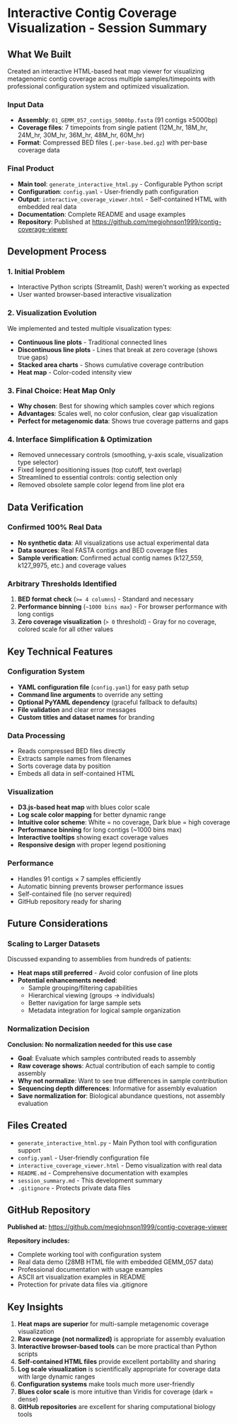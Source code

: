# Interactive Contig Coverage Visualization - Session Summary

## What We Built

Created an interactive HTML-based heat map viewer for visualizing metagenomic contig coverage across multiple samples/timepoints with professional configuration system and optimized visualization.

### Input Data
- **Assembly**: `01_GEMM_057_contigs_5000bp.fasta` (91 contigs ≥5000bp)
- **Coverage files**: 7 timepoints from single patient (12M_hr, 18M_hr, 24M_hr, 30M_hr, 36M_hr, 48M_hr, 60M_hr)
- **Format**: Compressed BED files (`.per-base.bed.gz`) with per-base coverage data

### Final Product
- **Main tool**: `generate_interactive_html.py` - Configurable Python script
- **Configuration**: `config.yaml` - User-friendly path configuration
- **Output**: `interactive_coverage_viewer.html` - Self-contained HTML with embedded real data
- **Documentation**: Complete README and usage examples
- **Repository**: Published at https://github.com/megjohnson1999/contig-coverage-viewer

## Development Process

### 1. Initial Problem
- Interactive Python scripts (Streamlit, Dash) weren't working as expected
- User wanted browser-based interactive visualization

### 2. Visualization Evolution
We implemented and tested multiple visualization types:
- **Continuous line plots** - Traditional connected lines
- **Discontinuous line plots** - Lines that break at zero coverage (shows true gaps)
- **Stacked area charts** - Shows cumulative coverage contribution
- **Heat map** - Color-coded intensity view

### 3. Final Choice: Heat Map Only
- **Why chosen**: Best for showing which samples cover which regions
- **Advantages**: Scales well, no color confusion, clear gap visualization
- **Perfect for metagenomic data**: Shows true coverage patterns and gaps

### 4. Interface Simplification & Optimization
- Removed unnecessary controls (smoothing, y-axis scale, visualization type selector)
- Fixed legend positioning issues (top cutoff, text overlap)
- Streamlined to essential controls: contig selection only
- Removed obsolete sample color legend from line plot era

## Data Verification

### Confirmed 100% Real Data
- **No synthetic data**: All visualizations use actual experimental data
- **Data sources**: Real FASTA contigs and BED coverage files
- **Sample verification**: Confirmed actual contig names (k127_559, k127_9975, etc.) and coverage values

### Arbitrary Thresholds Identified
1. **BED format check** (`>= 4 columns`) - Standard and necessary
2. **Performance binning** (`~1000 bins max`) - For browser performance with long contigs
3. **Zero coverage visualization** (`> 0` threshold) - Gray for no coverage, colored scale for all other values

## Key Technical Features

### Configuration System
- **YAML configuration file** (`config.yaml`) for easy path setup
- **Command line arguments** to override any setting
- **Optional PyYAML dependency** (graceful fallback to defaults)
- **File validation** and clear error messages
- **Custom titles and dataset names** for branding

### Data Processing
- Reads compressed BED files directly
- Extracts sample names from filenames
- Sorts coverage data by position
- Embeds all data in self-contained HTML

### Visualization
- **D3.js-based heat map** with blues color scale
- **Log scale color mapping** for better dynamic range
- **Intuitive color scheme**: White = no coverage, Dark blue = high coverage
- **Performance binning** for long contigs (~1000 bins max)
- **Interactive tooltips** showing exact coverage values
- **Responsive design** with proper legend positioning

### Performance
- Handles 91 contigs × 7 samples efficiently
- Automatic binning prevents browser performance issues
- Self-contained file (no server required)
- GitHub repository ready for sharing

## Future Considerations

### Scaling to Larger Datasets
Discussed expanding to assemblies from hundreds of patients:
- **Heat maps still preferred** - Avoid color confusion of line plots
- **Potential enhancements needed**:
  - Sample grouping/filtering capabilities
  - Hierarchical viewing (groups → individuals)
  - Better navigation for large sample sets
  - Metadata integration for logical sample organization

### Normalization Decision
**Conclusion: No normalization needed for this use case**
- **Goal**: Evaluate which samples contributed reads to assembly
- **Raw coverage shows**: Actual contribution of each sample to contig assembly
- **Why not normalize**: Want to see true differences in sample contribution
- **Sequencing depth differences**: Informative for assembly evaluation
- **Save normalization for**: Biological abundance questions, not assembly evaluation

## Files Created
- `generate_interactive_html.py` - Main Python tool with configuration support
- `config.yaml` - User-friendly configuration file
- `interactive_coverage_viewer.html` - Demo visualization with real data
- `README.md` - Comprehensive documentation with examples
- `session_summary.md` - This development summary
- `.gitignore` - Protects private data files

## GitHub Repository
**Published at:** https://github.com/megjohnson1999/contig-coverage-viewer

**Repository includes:**
- Complete working tool with configuration system
- Real data demo (28MB HTML file with embedded GEMM_057 data)
- Professional documentation with usage examples
- ASCII art visualization examples in README
- Protection for private data files via .gitignore

## Key Insights
1. **Heat maps are superior** for multi-sample metagenomic coverage visualization
2. **Raw coverage (not normalized)** is appropriate for assembly evaluation
3. **Interactive browser-based tools** can be more practical than Python scripts
4. **Self-contained HTML files** provide excellent portability and sharing
5. **Log scale visualization** is scientifically appropriate for coverage data with large dynamic ranges
6. **Configuration systems** make tools much more user-friendly
7. **Blues color scale** is more intuitive than Viridis for coverage (dark = dense)
8. **GitHub repositories** are excellent for sharing computational biology tools